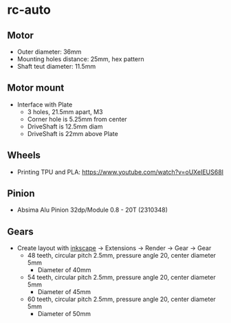 # rc-auto

## Motor

- Outer diameter: 36mm
- Mounting holes distance: 25mm, hex pattern
- Shaft teut diameter: 11.5mm

## Motor mount

- Interface with Plate
	- 3 holes, 21.5mm apart, M3
	- Corner hole is 5.25mm from center
	- DriveShaft is 12.5mm diam
	- DriveShaft is 22mm above Plate

## Wheels

- Printing TPU and PLA: https://www.youtube.com/watch?v=oUXeIEUS68I

## Pinion

- Absima Alu Pinion 32dp/Module 0.8 - 20T (2310348)

## Gears

- Create layout with [inkscape]() -> Extensions -> Render -> Gear -> Gear
	- 48 teeth, circular pitch 2.5mm, pressure angle 20, center diameter 5mm
		- Diameter of 40mm
	- 54 teeth, circular pitch 2.5mm, pressure angle 20, center diameter 5mm
		- Diameter of 45mm
	- 60 teeth, circular pitch 2.5mm, pressure angle 20, center diameter 5mm
		- Diameter of 50mm
